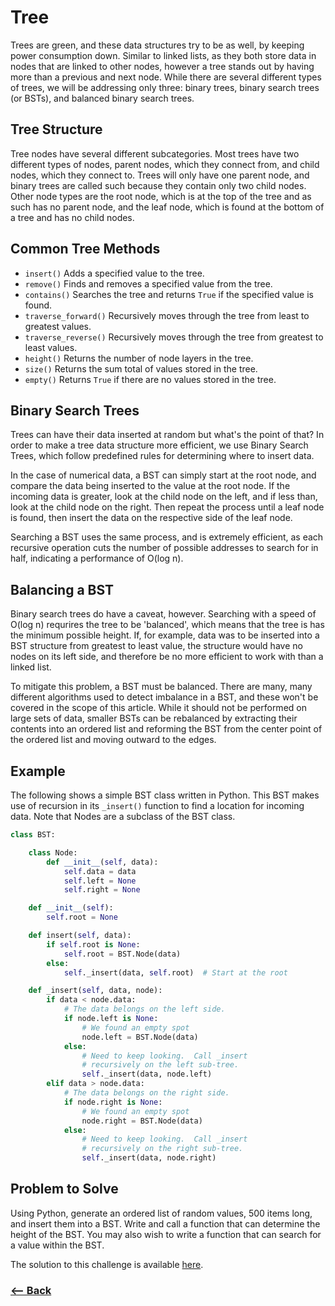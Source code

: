 # Tree

Trees are green, and these data structures try to be as well, by keeping power consumption down. Similar to linked lists, as they both store data in nodes that are linked to other nodes, however a tree stands out by having more than a previous and next node. While there are several different types of trees, we will be addressing only three: binary trees, binary search trees (or BSTs), and balanced binary search trees.

## Tree Structure

Tree nodes have several different subcategories. Most trees have two different types of nodes, parent nodes, which they connect from, and child nodes, which they connect to. Trees will only have one parent node, and binary trees are called such because they contain only two child nodes. Other node types are the root node, which is at the top of the tree and as such has no parent node, and the leaf node, which is found at the bottom of a tree and has no child nodes.

## Common Tree Methods

* ``insert()`` Adds a specified value to the tree.
* ``remove()`` Finds and removes a specified value from the tree.
* ``contains()`` Searches the tree and returns ``True`` if the specified value is found.
* ``traverse_forward()`` Recursively moves through the tree from least to greatest values.
* ``traverse_reverse()`` Recursively moves through the tree from greatest to least values.
* ``height()`` Returns the number of node layers in the tree.
* ``size()`` Returns the sum total of values stored in the tree.
* ``empty()`` Returns ``True`` if there are no values stored in the tree.

## Binary Search Trees

Trees can have their data inserted at random but what's the point of that? In order to make a tree data structure more efficient, we use Binary Search Trees, which follow predefined rules for determining where to insert data.

In the case of numerical data, a BST can simply start at the root node, and compare the data being inserted to the value at the root node. If the incoming data is greater, look at the child node on the left, and if less than, look at the child node on the right. Then repeat the process until a leaf node is found, then insert the data on the respective side of the leaf node.

Searching a BST uses the same process, and is extremely efficient, as each recursive operation cuts the number of possible addresses to search for in half, indicating a performance of O(log n).

## Balancing a BST

Binary search trees do have a caveat, however. Searching with a speed of O(log n) requrires the tree to be 'balanced', which means that the tree is has the minimum possible height. If, for example, data was to be inserted into a BST structure from greatest to least value, the structure would have no nodes on its left side, and therefore be no more efficient to work with than a linked list.

To mitigate this problem, a BST must be balanced. There are many, many different algorithms used to detect imbalance in a BST, and these won't be covered in the scope of this article. While it should not be performed on large sets of data, smaller BSTs can be rebalanced by extracting their contents into an ordered list and reforming the BST from the center point of the ordered list and moving outward to the edges.

## Example

The following shows a simple BST class written in Python. This BST makes use of recursion in its `_insert()` function to find a location for incoming data. Note that Nodes are a subclass of the BST class.

```python
class BST:

    class Node:
        def __init__(self, data):
            self.data = data
            self.left = None
            self.right = None

    def __init__(self):
        self.root = None

    def insert(self, data):
        if self.root is None:
            self.root = BST.Node(data)
        else:
            self._insert(data, self.root)  # Start at the root

    def _insert(self, data, node):
        if data < node.data:
            # The data belongs on the left side.
            if node.left is None:
                # We found an empty spot
                node.left = BST.Node(data)
            else:
                # Need to keep looking.  Call _insert
                # recursively on the left sub-tree.
                self._insert(data, node.left)
        elif data > node.data:
            # The data belongs on the right side.
            if node.right is None:
                # We found an empty spot
                node.right = BST.Node(data)
            else:
                # Need to keep looking.  Call _insert
                # recursively on the right sub-tree.
                self._insert(data, node.right)
```

## Problem to Solve

Using Python, generate an ordered list of random values, 500 items long, and insert them into a BST. Write and call a function that can determine the height of the BST. You may also wish to write a function that can search for a value within the BST.

The solution to this challenge is available [here](/res/random_bst.py).

### [<-- Back](../README.md)
